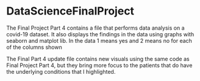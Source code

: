 # DataScienceFinalProject
The Final Project Part 4 contains a file that performs data analysis on a covid-19 dataset. It also displays the findings in the data using graphs with seaborn and matplot lib. In the data 1 means yes and 2 means no for each of the columns shown

The Final Part 4 update file contains new visuals using the same code as Final Project Part 4, but they bring more focus to the patients that do have the underlying conditions that I highlighted.
